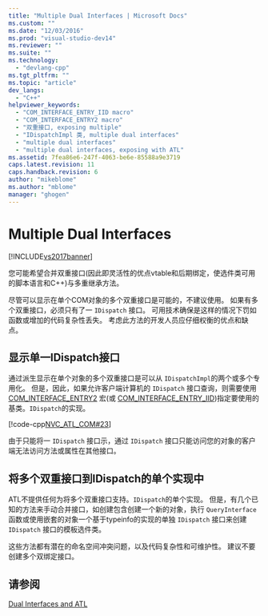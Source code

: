 ```yaml
---
title: "Multiple Dual Interfaces | Microsoft Docs"
ms.custom: ""
ms.date: "12/03/2016"
ms.prod: "visual-studio-dev14"
ms.reviewer: ""
ms.suite: ""
ms.technology: 
  - "devlang-cpp"
ms.tgt_pltfrm: ""
ms.topic: "article"
dev_langs: 
  - "C++"
helpviewer_keywords: 
  - "COM_INTERFACE_ENTRY_IID macro"
  - "COM_INTERFACE_ENTRY2 macro"
  - "双重接口, exposing multiple"
  - "IDispatchImpl 类, multiple dual interfaces"
  - "multiple dual interfaces"
  - "multiple dual interfaces, exposing with ATL"
ms.assetid: 7fea86e6-247f-4063-be6e-85588a9e3719
caps.latest.revision: 11
caps.handback.revision: 6
author: "mikeblome"
ms.author: "mblome"
manager: "ghogen"
---
```

# Multiple Dual Interfaces
[!INCLUDE[vs2017banner](../assembler/inline/includes/vs2017banner.md)]

您可能希望合并双重接口\(因此即灵活性的优点vtable和后期绑定，使选件类可用的脚本语言和C\+\+\)与多重继承方法。  
  
 尽管可以显示在单个COM对象的多个双重接口是可能的，不建议使用。  如果有多个双重接口，必须只有了一 `IDispatch` 接口。  可用技术确保是这样的情况下罚如函数或增加的代码复杂性丢失。  考虑此方法的开发人员应仔细权衡的优点和缺点。  
  
## 显示单一IDispatch接口  
 通过派生显示在单个对象的多个双重接口是可以从 `IDispatchImpl`的两个或多个专用化。  但是，因此，如果允许客户端计算机的 `IDispatch` 接口查询，则需要使用 [COM\_INTERFACE\_ENTRY2](../Topic/COM_INTERFACE_ENTRY2.md) 宏\(或 [COM\_INTERFACE\_ENTRY\_IID](../Topic/COM_INTERFACE_ENTRY_IID.md)\)指定要使用的基类。`IDispatch`的实现。  
  
 [!code-cpp[NVC_ATL_COM#23](../atl/codesnippet/CPP/multiple-dual-interfaces_1.h)]  
  
 由于只能将一 `IDispatch` 接口示，通过 `IDispatch` 接口只能访问您的对象的客户端无法访问方法或属性在其他接口。  
  
## 将多个双重接口到IDispatch的单个实现中  
 ATL不提供任何为将多个双重接口支持。`IDispatch`的单个实现。  但是，有几个已知的方法来手动合并接口，如创建包含创建一个新的对象，执行 `QueryInterface` 函数或使用嵌套的对象一个基于typeinfo的实现的单独 `IDispatch` 接口来创建 `IDispatch` 接口的模板选件类。  
  
 这些方法都有潜在的命名空间冲突问题，以及代码复杂性和可维护性。  建议不要创建多个双绑定接口。  
  
## 请参阅  
 [Dual Interfaces and ATL](../atl/dual-interfaces-and-atl.md)